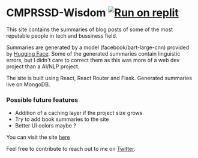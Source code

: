 # CMPRSSD-Wisdom [![Run on replit](https://replit.com/badge/github/Sirri69/CMPRSSD-Wisdom "Run on replit")](https://CMPRSSD-Wisdom.pranavpatel4.repl.co "Run on replit")

This site contains the summaries of blog posts of some of the most reputable people in tech and bussiness field.

Summaries are generated by a model (facebook/bart-large-cnn) provided by [Hugging Face](https://huggingface.co/facebook/bart-large-cnn). Some of the generated summaries contain linguistic errors, but I didn't care to correct them as this was more of a web dev project than a AI/NLP project.

The site is built using React, React Router and Flask. Generated summaries live on MongoDB.

### Possible future features

- Addition of a caching layer if the project size grows
- Try to add book summaries to the site
- Better UI colors maybe ?

You can visit the site [here](https://CMPRSSD-Wisdom.pranavpatel4.repl.co)

Feel free to contribute to reach out to me on [Twitter](https://twitter.com/Pranav2278).